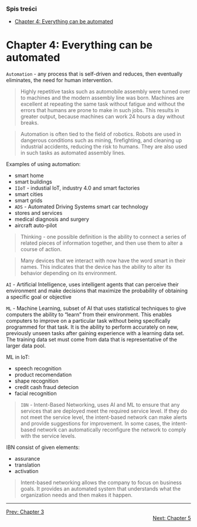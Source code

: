 ### Spis treści
- [Chapter 4: Everything can be automated](#chapter-4-everything-can-be-automated)

# Chapter 4: Everything can be automated

`Automation` -  any process that is self-driven and reduces, then eventually eliminates, the need for human intervention.

>Highly repetitive tasks such as automobile assembly were turned over to machines and the modern assembly line was born. Machines are excellent at repeating the same task without fatigue and without the errors that humans are prone to make in such jobs. This results in greater output, because machines can work 24 hours a day without breaks.

>Automation is often tied to the field of robotics. Robots are used in dangerous conditions such as mining, firefighting, and cleaning up industrial accidents, reducing the risk to humans. They are also used in such tasks as automated assembly lines.

Examples of using automation:
- smart home
- smart buildings
- `IIoT` - industial IoT, industry 4.0 and smart factories
- smart cities
- smart grids
- `ADS` - Automated Driving Systems smart car technology
- stores and services
- medical diagnosis and surgery
- aircraft auto-pilot

>Thinking - one possible definition is the ability to connect a series of related pieces of information together, and then use them to alter a course of action.

>Many devices that we interact with now have the word smart in their names. This indicates that the device has the ability to alter its behavior depending on its environment.

`AI` - Artificial Intelligence, uses intelligent agents that can perceive their environment and make decisions that maximize the probability of obtaining a specific goal or objective

`ML` - Machine Learning, subset of AI that uses statistical techniques to give computers the ability to “learn” from their environment. This enables computers to improve on a particular task without being specifically programmed for that task. It is the ability to perform accurately on new, previously unseen tasks after gaining experience with a learning data set. The training data set must come from data that is representative of the larger data pool.

ML in IoT:
- speech recognition
- product recomendation
- shape recognition
- credit cash fraud detecion
- facial recognition

>`IBN` - Intent-Based Networking, uses AI and ML to ensure that any services that are deployed meet the required service level. If they do not meet the service level, the intent-based network can make alerts and provide suggestions for improvement. In some cases, the intent-based network can automatically reconfigure the network to comply with the service levels.

IBN consist of given elements:
- assurance
- translation
- activation

>Intent-based networking allows the company to focus on business goals. It provides an automated system that understands what the organization needs and then makes it happen.



---

<div>
<a href="chapter-03.md">Prev: Chapter 3</a>
</div>
<div align="right">
<a href="chapter-05.md">Next: Chapter 5</a>
</div>